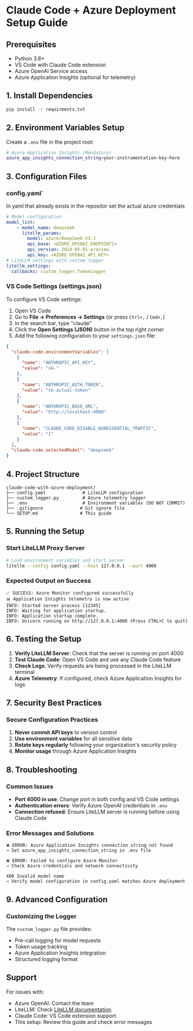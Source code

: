 # Claude Code + Azure Deployment Setup Guide

## Prerequisites

- Python 3.8+
- VS Code with Claude Code extension
- Azure OpenAI Service access
- Azure Application Insights (optional for telemetry)

## 1. Install Dependencies

```bash
pip install -r requirments.txt
```


## 2. Environment Variables Setup

Create a `.env` file in the project root:

```bash
# Azure Application Insights (Mendatory)
azure_app_insights_connection_string=your-instrumentation-key-here

```

## 3. Configuration Files

### config.yaml`

In yaml that already exists in the repositor set the actual azure credentials

```yaml
# Model configuration
model_list:
    - model_name: deepseek
      litellm_params:
        model: azure/DeepSeek-V3.1
        api_base: <AZURE_OPENAI_ENDPOINT}>
        api_version: 2024-05-01-preview
        api_key: <AZURE_OPENAI_API_KEY>
# LiteLLM settings with custom logger
litellm_settings:
  callbacks: custom_logger.TokenLogger
```

### VS Code Settings (settings.json)

To configure VS Code settings:

1. Open VS Code
2. Go to **File → Preferences → Settings** (or press `Ctrl+,` / `Cmd+,`)
3. In the search bar, type "claude"
4. Click the **Open Settings (JSON)** button in the top right corner
5. Add the following configuration to your `settings.json` file:

```json
{
  "claude-code.environmentVariables": [
    {
      "name": "ANTHROPIC_API_KEY",
      "value": "sk-"
    },
    {
      "name": "ANTHROPIC_AUTH_TOKEN",
      "value": "sk-actual-token"
    },
    {
      "name": "ANTHROPIC_BASE_URL",
      "value": "http://localhost:4000"
    },
    {
      "name": "CLAUDE_CODE_DISABLE_NONESSENTIAL_TRAFFIC",
      "value": "1"
    }
  ],
  "claude-code.selectedModel": "deepseek"
}
```


## 4. Project Structure

```
claude-code-with-azure-deployment/
├── config.yaml              # LiteLLM configuration
├── custom_logger.py         # Azure telemetry logger
├── .env                     # Environment variables (DO NOT COMMIT)
├── .gitignore              # Git ignore file
└── SETUP.md                # This guide
```

## 5. Running the Setup

### Start LiteLLM Proxy Server

```bash
# Load environment variables and start server
litellm --config config.yaml --host 127.0.0.1 --port 4000
```

### Expected Output on Success

```
✅ SUCCESS: Azure Monitor configured successfully
📊 Application Insights telemetry is now active
INFO: Started server process [12345]
INFO: Waiting for application startup.
INFO: Application startup complete.
INFO: Uvicorn running on http://127.0.0.1:4000 (Press CTRL+C to quit)
```

## 6. Testing the Setup

1. **Verify LiteLLM Server**: Check that the server is running on port 4000
2. **Test Claude Code**: Open VS Code and use any Claude Code feature
3. **Check Logs**: Verify requests are being processed in the LiteLLM terminal
4. **Azure Telemetry**: If configured, check Azure Application Insights for logs

## 7. Security Best Practices

### Secure Configuration Practices

1. **Never commit API keys** to version control
2. **Use environment variables** for all sensitive data
3. **Rotate keys regularly** following your organization's security policy
4. **Monitor usage** through Azure Application Insights

## 8. Troubleshooting

### Common Issues

- **Port 4000 in use**: Change port in both config and VS Code settings
- **Authentication errors**: Verify Azure OpenAI credentials in `.env`
- **Connection refused**: Ensure LiteLLM server is running before using Claude Code

### Error Messages and Solutions

```
❌ ERROR: Azure Application Insights connection string not found
→ Set azure_app_insights_connection_string in .env file

❌ ERROR: Failed to configure Azure Monitor
→ Check Azure credentials and network connectivity

400 Invalid model name
→ Verify model configuration in config.yaml matches Azure deployment
```

## 9. Advanced Configuration

### Customizing the Logger

The `custom_logger.py` file provides:
- Pre-call logging for model requests
- Token usage tracking
- Azure Application Insights integration
- Structured logging format


## Support

For issues with:
- Azure OpenAI: Contact the team
- LiteLLM: Check [LiteLLM documentation](https://docs.litellm.ai/)
- Claude Code: VS Code extension support
- This setup: Review this guide and check error messages
